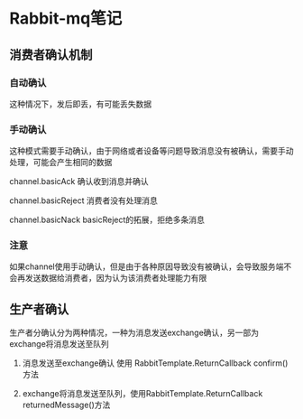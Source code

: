 # Rabbit-mq笔记

## 消费者确认机制

### 自动确认
这种情况下，发后即丢，有可能丢失数据

### 手动确认
这种模式需要手动确认，由于网络或者设备等问题导致消息没有被确认，需要手动处理，可能会产生相同的数据

channel.basicAck 确认收到消息并确认

channel.basicReject 消费者没有处理消息

channel.basicNack basicReject的拓展，拒绝多条消息

### 注意
如果channel使用手动确认，但是由于各种原因导致没有被确认，会导致服务端不会再发送数据给消费者，因为认为该消费者处理能力有限


## 生产者确认

生产者分确认分为两种情况，一种为消息发送exchange确认，另一部为exchange将消息发送至队列

1. 消息发送至exchange确认 使用 RabbitTemplate.ReturnCallback confirm()方法

2. exchange将消息发送至队列，使用RabbitTemplate.ReturnCallback returnedMessage()方法